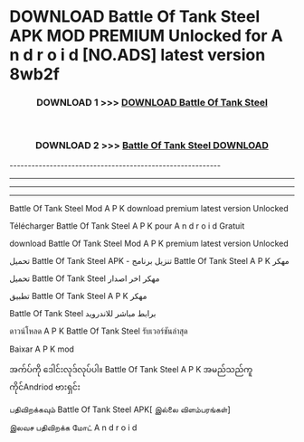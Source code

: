 # DOWNLOAD Battle Of Tank Steel  APK MOD PREMIUM Unlocked for A n d r o i d [NO.ADS] latest version 8wb2f 



<div align="center">

<h3>DOWNLOAD 1 >>> <a href="https://getmod2.web.app/?judul=Battle Of Tank Steel ">DOWNLOAD Battle Of Tank Steel </a></h3><br>

<h3>DOWNLOAD 2 >>> <a href="https://getmod2.web.app/?judul=Battle Of Tank Steel ">Battle Of Tank Steel  DOWNLOAD </a></h3>

</div>
----------------------------------------------------------

----------------------------------------------------------

----------------------------------------------------------

----------------------------------------------------------

Battle Of Tank Steel  Mod A P K download premium latest version Unlocked

Télécharger Battle Of Tank Steel  A P K pour A n d r o i d Gratuit

download Battle Of Tank Steel  Mod A P K premium latest version Unlocked

تحميل Battle Of Tank Steel  APK - تنزيل برنامج Battle Of Tank Steel  A P K مهكر

تحميل Battle Of Tank Steel  مهكر اخر اصدار

تطبيق Battle Of Tank Steel  A P K مهكر

Battle Of Tank Steel  برابط مباشر للاندرويد

ดาวน์โหลด A P K Battle Of Tank Steel  รับเวอร์ชันล่าสุด

Baixar A P K mod

အက်ပ်ကို ဒေါင်းလုဒ်လုပ်ပါ။ Battle Of Tank Steel  A P K အမည်သည်ကူကိုင်Andriod ဗားရှင်း

பதிவிறக்கவும் Battle Of Tank Steel  APK[ இல்லை விளம்பரங்கள்] 
 
இலவச பதிவிறக்க மோட் A n d r o i d



